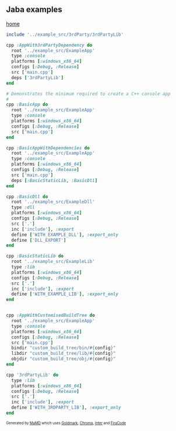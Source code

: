 ## Jaba examples
[home](index.html)
```ruby
include '../example_src/3rdParty/3rdPartyLib'

cpp :AppWith3rdPartyDependency do
  root '../example_src/ExampleApp'
  type :console
  platforms [:windows_x86_64]
  configs [:Debug, :Release]
  src ['main.cpp']
  deps ['3rdPartyLib']
end
```

```ruby
# Demonstrates the minimum required to create a C++ console app
#
cpp :BasicApp do
  root '../example_src/ExampleApp'
  type :console
  platforms [:windows_x86_64]
  configs [:Debug, :Release]
  src ['main.cpp']
end
```

```ruby
cpp :BasicAppWithDependencies do
  root '../example_src/ExampleApp'
  type :console
  platforms [:windows_x86_64]
  configs [:Debug, :Release]
  src ['main.cpp']
  deps [:BasicStaticLib, :BasicDll]
end
```

```ruby
cpp :BasicDll do
  root '../example_src/ExampleDll'
  type :dll
  platforms [:windows_x86_64]
  configs [:Debug, :Release]
  src ['.']
  inc ['include'], :export
  define ['WITH_EXAMPLE_DLL'], :export_only
  define ['DLL_EXPORT']
end
```

```ruby
cpp :BasicStaticLib do
  root '../example_src/ExampleLib'
  type :lib
  platforms [:windows_x86_64]
  configs [:Debug, :Release]
  src ['.']
  inc ['include'], :export
  define ['WITH_EXAMPLE_LIB'], :export_only
end
```

```ruby
```

```ruby
cpp :AppWithCustomisedBuildTree do
  root '../example_src/ExampleApp'
  type :console
  platforms [:windows_x86_64]
  configs [:Debug, :Release]
  src ['main.cpp']
  bindir "custom_build_tree/bin/#{config}"
  libdir "custom_build_tree/lib/#{config}"
  objdir "custom_build_tree/obj/#{config}"
end
```

```ruby
cpp '3rdPartyLib' do
  type :lib
  platforms [:windows_x86_64]
  configs [:Debug, :Release]
  src ['.']
  inc ['include'], :export
  define ['WITH_3RDPARTY_LIB'], :export_only
end
```

<sub><sup>Generated by <a href="https://github.com/ishani/MaMD">MaMD</a> which uses <a href="https://github.com/yuin/goldmark">Goldmark</a>, <a href="https://github.com/alecthomas/chroma">Chroma</a>, <a href="https://rsms.me/inter">Inter</a> and <a href="https://github.com/tonsky/FiraCode">FiraCode</a></sup></sub>

